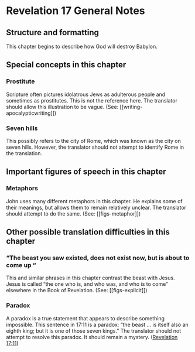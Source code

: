 # Revelation 17 General Notes
## Structure and formatting

This chapter begins to describe how God will destroy Babylon.

## Special concepts in this chapter

### Prostitute

Scripture often pictures idolatrous Jews as adulterous people and sometimes as prostitutes. This is not the reference here. The translator should allow this illustration to be vague. (See: [[writing-apocalypticwriting]])

### Seven hills

This possibly refers to the city of Rome, which was known as the city on seven hills. However, the translator should not attempt to identify Rome in the translation.

## Important figures of speech in this chapter

### Metaphors

John uses many different metaphors in this chapter. He explains some of their meanings, but allows them to remain relatively unclear. The translator should attempt to do the same. (See: [[figs-metaphor]])

## Other possible translation difficulties in this chapter

### “The beast you saw existed, does not exist now, but is about to come up “

This and similar phrases in this chapter contrast the beast with Jesus. Jesus is called “the one who is, and who was, and who is to come” elsewhere in the Book of Revelation. (See: [[figs-explicit]])

### Paradox

A paradox is a true statement that appears to describe something impossible. This sentence in 17:11 is a paradox: “the beast … is itself also an eighth king; but it is one of those seven kings.” The translator should not attempt to resolve this paradox. It should remain a mystery. ([Revelation 17:11](../../rev/17/11.md))